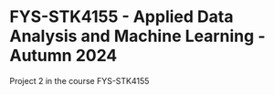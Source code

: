 # FYS-STK4155 - Applied Data Analysis and Machine Learning - Autumn 2024
Project 2 in the course FYS-STK4155
